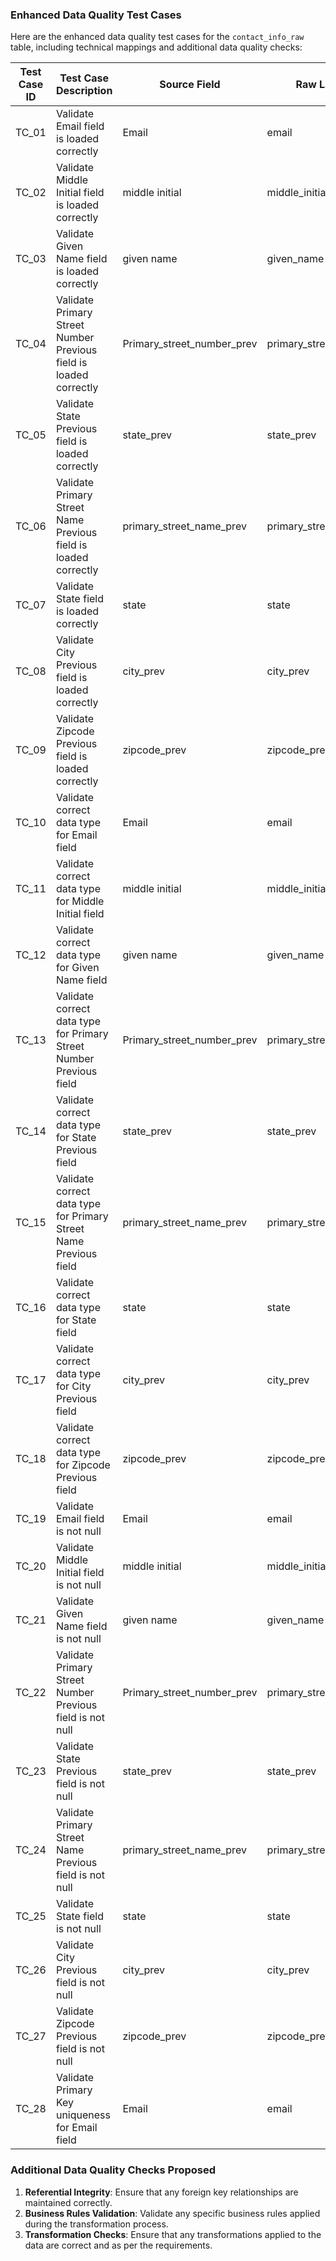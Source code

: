 ### Enhanced Data Quality Test Cases

Here are the enhanced data quality test cases for the `contact_info_raw` table, including technical mappings and additional data quality checks:

| Test Case ID | Test Case Description | Source Field | Raw Layer Field | Data Type | Expected Result | Validation Type |
|--------------|-----------------------|--------------|-----------------|-----------|-----------------|-----------------|
| TC_01        | Validate Email field is loaded correctly | Email | email | varchar2(100) | Email field values are correctly loaded | Field Loading |
| TC_02        | Validate Middle Initial field is loaded correctly | middle initial | middle_initial | varchar2(50) | Middle Initial field values are correctly loaded | Field Loading |
| TC_03        | Validate Given Name field is loaded correctly | given name | given_name | varchar2(50) | Given Name field values are correctly loaded | Field Loading |
| TC_04        | Validate Primary Street Number Previous field is loaded correctly | Primary_street_number_prev | primary_street_number_prev | varchar2(50) | Primary Street Number Previous field values are correctly loaded | Field Loading |
| TC_05        | Validate State Previous field is loaded correctly | state_prev | state_prev | varchar2(50) | State Previous field values are correctly loaded | Field Loading |
| TC_06        | Validate Primary Street Name Previous field is loaded correctly | primary_street_name_prev | primary_street_name_prev | varchar2(50) | Primary Street Name Previous field values are correctly loaded | Field Loading |
| TC_07        | Validate State field is loaded correctly | state | state | varchar2(50) | State field values are correctly loaded | Field Loading |
| TC_08        | Validate City Previous field is loaded correctly | city_prev | city_prev | varchar2(50) | City Previous field values are correctly loaded | Field Loading |
| TC_09        | Validate Zipcode Previous field is loaded correctly | zipcode_prev | zipcode_prev | varchar2(50) | Zipcode Previous field values are correctly loaded | Field Loading |
| TC_10        | Validate correct data type for Email field | Email | email | varchar2(100) | email field is of type varchar2(100) | Data Type Validation |
| TC_11        | Validate correct data type for Middle Initial field | middle initial | middle_initial | varchar2(50) | middle_initial field is of type varchar2(50) | Data Type Validation |
| TC_12        | Validate correct data type for Given Name field | given name | given_name | varchar2(50) | given_name field is of type varchar2(50) | Data Type Validation |
| TC_13        | Validate correct data type for Primary Street Number Previous field | Primary_street_number_prev | primary_street_number_prev | varchar2(50) | primary_street_number_prev field is of type varchar2(50) | Data Type Validation |
| TC_14        | Validate correct data type for State Previous field | state_prev | state_prev | varchar2(50) | state_prev field is of type varchar2(50) | Data Type Validation |
| TC_15        | Validate correct data type for Primary Street Name Previous field | primary_street_name_prev | primary_street_name_prev | varchar2(50) | primary_street_name_prev field is of type varchar2(50) | Data Type Validation |
| TC_16        | Validate correct data type for State field | state | state | varchar2(50) | state field is of type varchar2(50) | Data Type Validation |
| TC_17        | Validate correct data type for City Previous field | city_prev | city_prev | varchar2(50) | city_prev field is of type varchar2(50) | Data Type Validation |
| TC_18        | Validate correct data type for Zipcode Previous field | zipcode_prev | zipcode_prev | varchar2(50) | zipcode_prev field is of type varchar2(50) | Data Type Validation |
| TC_19        | Validate Email field is not null | Email | email | varchar2(100) | email field should not be null | Null Check |
| TC_20        | Validate Middle Initial field is not null | middle initial | middle_initial | varchar2(50) | middle_initial field should not be null | Null Check |
| TC_21        | Validate Given Name field is not null | given name | given_name | varchar2(50) | given_name field should not be null | Null Check |
| TC_22        | Validate Primary Street Number Previous field is not null | Primary_street_number_prev | primary_street_number_prev | varchar2(50) | primary_street_number_prev field should not be null | Null Check |
| TC_23        | Validate State Previous field is not null | state_prev | state_prev | varchar2(50) | state_prev field should not be null | Null Check |
| TC_24        | Validate Primary Street Name Previous field is not null | primary_street_name_prev | primary_street_name_prev | varchar2(50) | primary_street_name_prev field should not be null | Null Check |
| TC_25        | Validate State field is not null | state | state | varchar2(50) | state field should not be null | Null Check |
| TC_26        | Validate City Previous field is not null | city_prev | city_prev | varchar2(50) | city_prev field should not be null | Null Check |
| TC_27        | Validate Zipcode Previous field is not null | zipcode_prev | zipcode_prev | varchar2(50) | zipcode_prev field should not be null | Null Check |
| TC_28        | Validate Primary Key uniqueness for Email field | Email | email | varchar2(100) | email field values should be unique | Primary Key Validation |

### Additional Data Quality Checks Proposed

1. **Referential Integrity**: Ensure that any foreign key relationships are maintained correctly.
2. **Business Rules Validation**: Validate any specific business rules applied during the transformation process.
3. **Transformation Checks**: Ensure that any transformations applied to the data are correct and as per the requirements.
